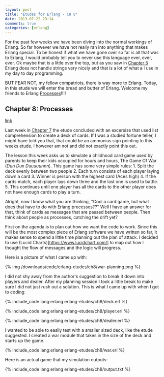 ```yaml
---
layout: post
title: "Études for Erlang - CH 8"
date: 2013-07-22 23:14
comments: true
categories: [erlang]
---
```

For the past few weeks we have been diving into the normal workings of Erlang.  So far however we have not really ran into anything that makes Erlang special.  To be honest if what we have gone over so far is all that was to Erlang, I would probably tell you to never use this language ever, ever, ever.  Ok maybe that is a little over the top, but as you saw in [Chapter 5](/2013/07/08/etudes-for-erlang-ch-5/) Erlang does not handle strings very nicely and that is a lot of what a I use in my day to day programming.

BUT FEAR NOT, my fellow compatriots, there is way more to Erlang.  Today, in this etude we will enter the bread and butter of Erlang.  Welcome my friends to Erlang [Processes](http://www.erlang.org/doc/reference_manual/processes.html)!!!! <!-- more -->

## Chapter 8: Processes
[link](http://chimera.labs.oreilly.com/books/1234000000726/ch08.html)

Last week in [Chapter 7](/2013/07/15/etudes-for-erlang-ch-7/) the etude concluded with an excersise that used list comprehension to create a deck of cards.  If I was a studied fortune teller, I might have told you that, that could be an ammonius sign pointing to this weeks etude.  I however am not and did not exactly point this out.

The lesson this week asks us to simulate a childhood card game used by parents to keep their kids occupied for hours and hours, The Game Of War (*Dun Dun Duuuuunnn*).  This game has some very simple rules:
	1. Split the deck evenly between two people
	2. Each turn consists of each player laying down a card
	3. Winner is person with the highest card (Aces high)
	4. If the cards match, each player lays down three and the last one is used to battle.
	5. This continues until one player has all the cards to the other player does not have enough cards to play a turn.

Alright, now I know what you are thinking, "Cool a card game, but what does that have to do with Erlang processes??"  Well I have an answer for that, think of cards as messages that are passed between people.  Then think about people as processes, catching the drift yet?

First on the agenda is to plan out how we want the code to work.  Since this will be the most complex piece of Erlang software we have written so far, it makes sense to spend a little time planning out the plan of attack.  I decided to use (Lucid Charts)[https://www.lucidchart.com/] to map out how I thought the flow of messages and the logic will progress.  

Here is a picture of what I came up with:

{% img /downloads/code/erlang-etudes/ch8/war-planning.png %}

I did not shy away from the author's suggestion to break it down into players and dealer.  After my planning session I took a little break to make sure I did not just rush out a solution.  This is what I came up with when I got to coding:

{% include_code lang:erlang erlang-etudes/ch8/deck.erl %}

{% include_code lang:erlang erlang-etudes/ch8/player.erl %}

{% include_code lang:erlang erlang-etudes/ch8/dealer.erl %}

I wanted to be able to easily test with a smaller sized deck, like the etude suggested.  I created a war module that takes in the size of the deck and starts up the game.

{% include_code lang:erlang erlang-etudes/ch8/war.erl %}

Here is an actual game that my simulation outputs:

{% include_code lang:erlang erlang-etudes/ch8/output.txt %}

